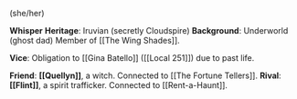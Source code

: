 ---
---

(she/her)

**Whisper**
**Heritage**: Iruvian (secretly Cloudspire) **Background**: Underworld (ghost dad)
Member of [[The Wing Shades]].

**Vice**: Obligation to [[Gina Batello]] ([[Local 251]]) due to past life.

**Friend**: **[[Quellyn]]**, a witch. Connected to [[The Fortune Tellers]].
**Rival**: **[[Flint]]**, a spirit trafficker. Connected to [[Rent-a-Haunt]].